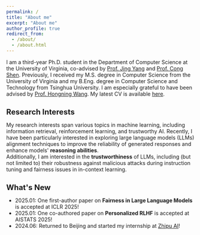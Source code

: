 ```yaml
---
permalink: /
title: "About me"
excerpt: "About me"
author_profile: true
redirect_from: 
  - /about/
  - /about.html
---
```


I am a third-year Ph.D. student in the Department of Computer Science at the University of Virginia, co-advised by [Prof. Jing Yang](https://www.ee.psu.edu/yang/) and [Prof. Cong Shen](https://cshen317.github.io/). Previously, I received my M.S. degree in Computer Science from the University of Virginia and my B.Eng. degree in Computer Science and Technology from Tsinghua University. I am especially grateful to have been advised by [Prof. Hongning Wang](https://www.cs.virginia.edu/~hw5x/). My latest CV is available [here](http://peter-peng-w.github.io/files/Resume_Peng_Wang.pdf).

<h1 style="font-size: 20px;">Research Interests</h1>

My research interests span various topics in machine learning, including information retrieval, reinforcement learning, and trustworthy AI. Recently, I have been particularly interested in exploring large language models (LLMs) alignment techniques to improve the reliability of generated responses and enhance models' **reasoning abilities**.  
Additionally, I am interested in the **trustworthiness** of LLMs, including (but not limited to) their robustness against malicious attacks during instruction tuning and fairness issues in in-context learning.
<!-- - Efficient Reasoning: Designing framework for efficient reasoning to compress the wordy reasoning chain in o1-like models.
- LLM Alignment:  -->

<h1 style="font-size: 20px;">What's New</h1>

* 2025.01: One first-author paper on **Fairness in Large Language Models** is accepted at ICLR 2025!
* 2025.01: One co-authored paper on **Personalized RLHF** is accepted at AISTATS 2025!
* 2024.06: Returned to Beijing and started my internship at [Zhipu AI](https://www.zhipuai.cn/)!


<!-- Publications
======
- **[SoLaR@NeurIPS'24 Spotlight]** On Demonstration Selection for Improving Fairness in Language Models  
  Song Wang, __Peng Wang__, Yushun Dong, Tong Zhou, Lu Cheng, Yangfeng Ji, Jundong Li

- **[SoLaR@NeurIPS'24]** CEB: Compositional Evaluation Benchmark for Fairness in Large Language Models [\[arXiv\]](https://arxiv.org/abs/2407.02408)  
  Song Wang\*, __Peng Wang\*__, Tong Zhou, Yushun Dong, Zhen Tan, Jundong Li 

- **[TheWebConf'22]** Graph-based Extractive Explainer for Recommendations [\[arXiv\]](https://arxiv.org/abs/2202.09730)  
  __Peng Wang\*__, Renqin Cai\*, Hongning Wang -->
